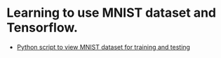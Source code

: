  # Learning to use MNIST dataset and Tensorflow.
 - [Python script to view MNIST dataset for training and testing](mnist-viewdata.py)
